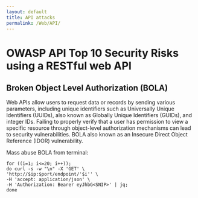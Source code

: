 ```yaml
---
layout: default
title: API attacks
permalink: /Web/API/
---
```


# OWASP API Top 10 Security Risks using a RESTful web API

## Broken Object Level Authorization (BOLA)
Web APIs allow users to request data or records by sending various parameters, including unique identifiers such as Universally Unique Identifiers (UUIDs), also known as Globally Unique Identifiers (GUIDs), and integer IDs. Failing to properly verify that a user has permission to view a specific resource through object-level authorization mechanisms can lead to security vulnerabilities.
BOLA also known as an Insecure Direct Object Reference (IDOR) vulnerability.

Mass abuse BOLA from terminal:
```
for ((i=1; i<=20; i++));
do curl -s -w "\n" -X 'GET' \
'http://$ip:$port/endpoint/'$i'' \
-H 'accept: application/json' \
-H 'Authorization: Bearer eyJhbG<SNIP>' | jq;
done
```
